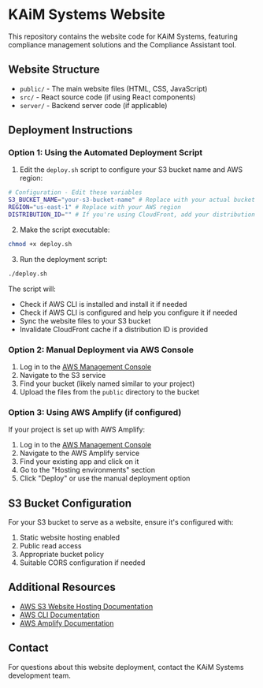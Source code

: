 # KAiM Systems Website

This repository contains the website code for KAiM Systems, featuring compliance management solutions and the Compliance Assistant tool.

## Website Structure

- `public/` - The main website files (HTML, CSS, JavaScript)
- `src/` - React source code (if using React components)
- `server/` - Backend server code (if applicable)

## Deployment Instructions

### Option 1: Using the Automated Deployment Script

1. Edit the `deploy.sh` script to configure your S3 bucket name and AWS region:

```bash
# Configuration - Edit these variables
S3_BUCKET_NAME="your-s3-bucket-name" # Replace with your actual bucket name
REGION="us-east-1" # Replace with your AWS region
DISTRIBUTION_ID="" # If you're using CloudFront, add your distribution ID here
```

2. Make the script executable:

```bash
chmod +x deploy.sh
```

3. Run the deployment script:

```bash
./deploy.sh
```

The script will:
- Check if AWS CLI is installed and install it if needed
- Check if AWS CLI is configured and help you configure it if needed
- Sync the website files to your S3 bucket
- Invalidate CloudFront cache if a distribution ID is provided

### Option 2: Manual Deployment via AWS Console

1. Log in to the [AWS Management Console](https://aws.amazon.com/console/)
2. Navigate to the S3 service
3. Find your bucket (likely named similar to your project)
4. Upload the files from the `public` directory to the bucket

### Option 3: Using AWS Amplify (if configured)

If your project is set up with AWS Amplify:

1. Log in to the [AWS Management Console](https://aws.amazon.com/console/)
2. Navigate to the AWS Amplify service
3. Find your existing app and click on it
4. Go to the "Hosting environments" section
5. Click "Deploy" or use the manual deployment option

## S3 Bucket Configuration

For your S3 bucket to serve as a website, ensure it's configured with:

1. Static website hosting enabled
2. Public read access
3. Appropriate bucket policy
4. Suitable CORS configuration if needed

## Additional Resources

- [AWS S3 Website Hosting Documentation](https://docs.aws.amazon.com/AmazonS3/latest/userguide/WebsiteHosting.html)
- [AWS CLI Documentation](https://docs.aws.amazon.com/cli/latest/userguide/cli-chap-welcome.html)
- [AWS Amplify Documentation](https://docs.amplify.aws/)

## Contact

For questions about this website deployment, contact the KAiM Systems development team.
